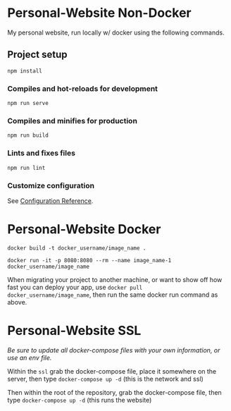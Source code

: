 # Personal-Website Non-Docker
My personal website, run locally w/ docker using the following commands.

## Project setup
```
npm install
```

### Compiles and hot-reloads for development
```
npm run serve
```

### Compiles and minifies for production
```
npm run build
```

### Lints and fixes files
```
npm run lint
```

### Customize configuration
See [Configuration Reference](https://cli.vuejs.org/config/).

# Personal-Website Docker

`docker build -t docker_username/image_name .`

`docker run -it -p 8080:8080 --rm --name image_name-1 docker_username/image_name`

When migrating your project to another machine, or want to show off how fast you can deploy your app, use 
`docker pull docker_username/image_name`, then run the same docker run command as above.

# Personal-Website SSL

*Be sure to update all docker-compose files with your own information, or use an env file.*

Within the `ssl` grab the docker-compose file, place it somewhere on the server, then type `docker-compose up -d` (this is the network and ssl)

Then within the root of the repository, grab the docker-compose file, then type `docker-compose up -d` (this runs the website)
